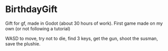 # BirthdayGift
Gift for gf, made in Godot (about 30 hours of work). First game made on my own (or not following a tutorial)

WASD to move, try not to die, find 3 keys, get the gun, shoot the susman, save the plushie.

